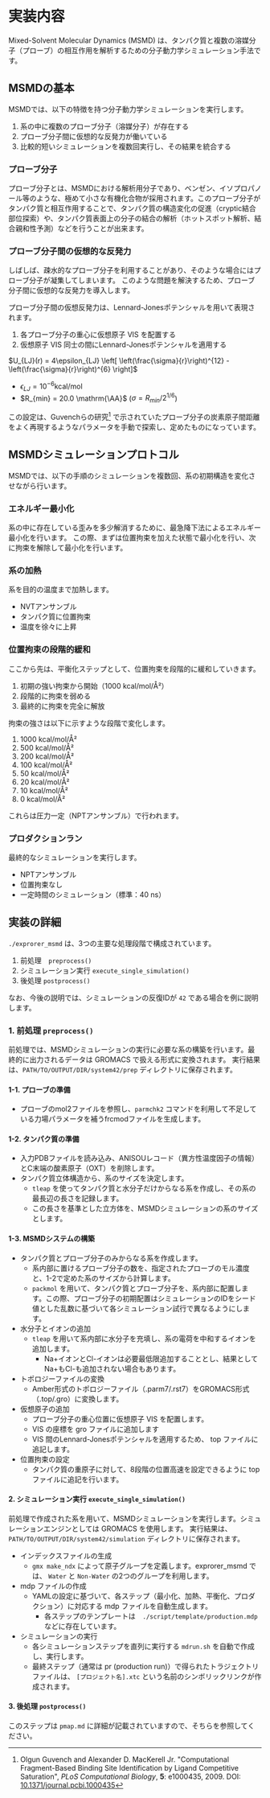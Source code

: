 # 実装内容

Mixed-Solvent Molecular Dynamics (MSMD) は、タンパク質と複数の溶媒分子（プローブ）の相互作用を解析するための分子動力学シミュレーション手法です。

## MSMDの基本

MSMDでは、以下の特徴を持つ分子動力学シミュレーションを実行します。

1. 系の中に複数のプローブ分子（溶媒分子）が存在する
2. プローブ分子間に仮想的な反発力が働いている
3. 比較的短いシミュレーションを複数回実行し、その結果を統合する

### プローブ分子

プローブ分子とは、MSMDにおける解析用分子であり、ベンゼン、イソプロパノール等のような、極めて小さな有機化合物が採用されます。このプローブ分子がタンパク質と相互作用することで、タンパク質の構造変化の促進（cryptic結合部位探索）や、タンパク質表面上の分子の結合の解析（ホットスポット解析、結合親和性予測）などを行うことが出来ます。

### プローブ分子間の仮想的な反発力

しばしば、疎水的なプローブ分子を利用することがあり、そのような場合にはプローブ分子が凝集してしまいます。
このような問題を解決するため、プローブ分子間に仮想的な反発力を導入します。

プローブ分子間の仮想反発力は、Lennard-Jonesポテンシャルを用いて表現されます。

1. 各プローブ分子の重心に仮想原子 VIS を配置する
2. 仮想原子 VIS 同士の間にLennard-Jonesポテンシャルを適用する

$U_{LJ}(r) = 4\epsilon_{LJ} \left[ \left(\frac{\sigma}{r}\right)^{12} - \left(\frac{\sigma}{r}\right)^{6} \right]$

- $\epsilon_{LJ} = 10^{-6} \mathrm{kcal/mol}$
- $R_{min} = 20.0 \mathrm{\AA}$ ($\sigma = R_{min}/2^{1/6}$)

この設定は、Guvenchらの研究[^1] で示されていたプローブ分子の炭素原子間距離をよく再現するようなパラメータを手動で探索し、定めたものになっています。

[^1]: Olgun Guvench and Alexander D. MacKerell Jr. "Computational Fragment-Based Binding Site Identification by Ligand Competitive Saturation", *PLoS Computational Biology*, **5**: e1000435, 2009. DOI: [10.1371/journal.pcbi.1000435](https://doi.org/10.1371/journal.pcbi.1000435)


## MSMDシミュレーションプロトコル

MSMDでは、以下の手順のシミュレーションを複数回、系の初期構造を変化させながら行います。

### エネルギー最小化
系の中に存在している歪みを多少解消するために、最急降下法によるエネルギー最小化を行います。
この際、まずは位置拘束を加えた状態で最小化を行い、次に拘束を解除して最小化を行います。

### 系の加熱
系を目的の温度まで加熱します。

- NVTアンサンブル
- タンパク質に位置拘束
- 温度を徐々に上昇

### 位置拘束の段階的緩和
ここから先は、平衡化ステップとして、位置拘束を段階的に緩和していきます。

1. 初期の強い拘束から開始（1000 kcal/mol/Å²）
2. 段階的に拘束を弱める
3. 最終的に拘束を完全に解放

拘束の強さは以下に示すような段階で変化します。

1. 1000 kcal/mol/Å²
2. 500 kcal/mol/Å²
3. 200 kcal/mol/Å²
4. 100 kcal/mol/Å²
5. 50 kcal/mol/Å²
6. 20 kcal/mol/Å²
7. 10 kcal/mol/Å²
8. 0 kcal/mol/Å²

これらは圧力一定（NPTアンサンブル）で行われます。

### プロダクションラン
最終的なシミュレーションを実行します。

- NPTアンサンブル
- 位置拘束なし
- 一定時間のシミュレーション（標準：40 ns）


## 実装の詳細

`./exprorer_msmd` は、3つの主要な処理段階で構成されています。

1. 前処理　`preprocess()`
2. シミュレーション実行 `execute_single_simulation()`
3. 後処理 `postprocess()`

なお、今後の説明では、シミュレーションの反復IDが `42` である場合を例に説明します。

### 1. 前処理 `preprocess()`

前処理では、MSMDシミュレーションの実行に必要な系の構築を行います。最終的に出力されるデータは GROMACS で扱える形式に変換されます。
実行結果は、`PATH/TO/OUTPUT/DIR/system42/prep` ディレクトリに保存されます。

#### 1-1. プローブの準備

- プローブのmol2ファイルを参照し、`parmchk2` コマンドを利用して不足している力場パラメータを補うfrcmodファイルを生成します。

#### 1-2. タンパク質の準備

- 入力PDBファイルを読み込み、ANISOUレコード（異方性温度因子の情報）とC末端の酸素原子（OXT）を削除します。
- タンパク質立体構造から、系のサイズを決定します。
   - `tleap` を使ってタンパク質と水分子だけからなる系を作成し、その系の最長辺の長さを記録します。
   - この長さを基準とした立方体を、MSMDシミュレーションの系のサイズとします。

#### 1-3. MSMDシステムの構築

- タンパク質とプローブ分子のみからなる系を作成します。
  - 系内部に置けるプローブ分子の数を、指定されたプローブのモル濃度と、1-2で定めた系のサイズから計算します。
  - `packmol` を用いて、タンパク質とプローブ分子を、系内部に配置します。この際、プローブ分子の初期配置はシミュレーションのIDをシード値とした乱数に基づいて各シミュレーション試行で異なるようにします。
- 水分子とイオンの追加
  - `tleap` を用いて系内部に水分子を充填し、系の電荷を中和するイオンを追加します。
    - Na+イオンとCl-イオンは必要最低限追加することとし、結果としてNa+もCl-も追加されない場合もあります。
- トポロジーファイルの変換
  - Amber形式のトポロジーファイル（.parm7/.rst7）をGROMACS形式（.top/.gro）に変換します。
- 仮想原子の追加
   - プローブ分子の重心位置に仮想原子 VIS を配置します。
   - VIS の座標を gro ファイルに追加します
   - VIS 間のLennard-Jonesポテンシャルを適用するため、 top ファイルに追記します。
- 位置拘束の設定
   - タンパク質の重原子に対して、8段階の位置高速を設定できるように top ファイルに追記を行います。

#### 2. シミュレーション実行 `execute_single_simulation()`

前処理で作成された系を用いて、MSMDシミュレーションを実行します。シミュレーションエンジンとしては GROMACS を使用します。
実行結果は、`PATH/TO/OUTPUT/DIR/system42/simulation` ディレクトリに保存されます。

- インデックスファイルの生成
   - `gmx make_ndx` によって原子グループを定義します。exprorer_msmd では、 `Water` と `Non-Water` の2つのグループを利用します。
- mdp ファイルの作成
   - YAMLの設定に基づいて、各ステップ（最小化、加熱、平衡化、プロダクション）に対応する mdp ファイルを自動生成します。
      - 各ステップのテンプレートは　`./script/template/production.mdp` などに存在しています。
- シミュレーションの実行
   - 各シミュレーションステップを直列に実行する `mdrun.sh` を自動で作成し、実行します。
   - 最終ステップ（通常は pr (production run)）で得られたトラジェクトリファイルは、 `[プロジェクト名].xtc` という名前のシンボリックリンクが作成されます。

#### 3. 後処理 `postprocess()`

このステップは `pmap.md` に詳細が記載されていますので、そちらを参照してください。